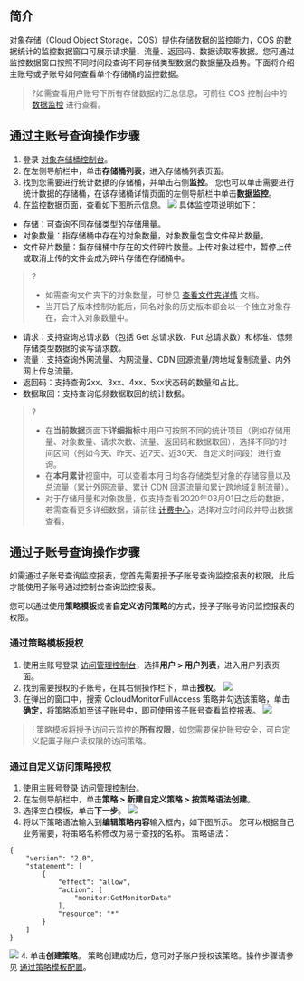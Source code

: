 ## 简介

对象存储（Cloud Object Storage，COS）提供存储数据的监控能力，COS 的数据统计的监控数据窗口可展示请求量、流量、返回码、数据读取等数据。您可通过监控数据窗口按照不同时间段查询不同存储类型数据的数据量及趋势。下面将介绍主账号或子账号如何查看单个存储桶的监控数据。

>?如需查看用户账号下所有存储数据的汇总信息，可前往 COS 控制台中的 [数据监控](https://console.cloud.tencent.com/cos5/monitor/overview) 进行查看。


## 通过主账号查询操作步骤

1. 登录 [对象存储桶控制台](https://console.cloud.tencent.com/cos5)。
2. 在左侧导航栏中，单击**存储桶列表**，进入存储桶列表页面。
3. 找到您需要进行统计数据的存储桶，并单击右侧**监控**。
您也可以单击需要进行统计数据的存储桶，在该存储桶详情页面的左侧导航栏中单击**数据监控**。
4. 在监控数据页面，查看如下图所示信息。
![](https://main.qcloudimg.com/raw/c86cdbd26aab5cf9d49e0181c9b29a0b.png)
具体监控项说明如下：
 - 存储：可查询不同存储类型的存储用量。
 - 对象数量：指存储桶中存在的对象数量，对象数量包含文件碎片数量。
 - 文件碎片数量：指存储桶中存在的文件碎片数量。上传对象过程中，暂停上传或取消上传的文件会成为碎片存储在存储桶中。
>?
>- 如需查询文件夹下的对象数量，可参见 [查看文件夹详情](https://cloud.tencent.com/document/product/436/35185) 文档。
>- 当开启了版本控制功能后，同名对象的历史版本都会以一个独立对象存在，会计入对象数量中。
>
 - 请求：支持查询总请求数（包括 Get 总请求数、Put 总请求数）和标准、低频存储类型数据的读写请求数。
 - 流量：支持查询外网流量、内网流量、CDN 回源流量/跨地域复制流量、内外网上传总流量。
 - 返回码：支持查询2xx、3xx、4xx、5xx状态码的数量和占比。
 - 数据取回：支持查询低频数据取回的统计数据。
>?
>- 在**当前数据**页面下**详细指标**中用户可按照不同的统计项目（例如存储用量、对象数量、请求次数、流量、返回码和数据取回），选择不同的时间区间（例如今天、昨天、近7天、近30天、自定义时间段）进行查询。
>- 在**本月累计**视窗中，可以查看本月日均各存储类型对象的存储容量以及总流量（累计外网流量、累计 CDN 回源流量和累计跨地域复制流量）。
>- 对于存储用量和对象数量，仅支持查看2020年03月01日之后的数据，若需查看更多详细数据，请前往 [计费中心](https://console.cloud.tencent.com/expense/bill/dosageDownload)，选择对应时间段并导出数据查看。
>

## 通过子账号查询操作步骤

如需通过子账号查询监控报表，您首先需要授予子账号查询监控报表的权限，此后才能使用子账号通过控制台查询监控报表。

您可以通过使用**策略模板**或者**自定义访问策略**的方式，授予子账号访问监控报表的权限。


<a id="celie"></a>
### 通过策略模板授权

1. 使用主账号登录 [访问管理控制台](https://console.cloud.tencent.com/cam)，选择**用户 > 用户列表**，进入用户列表页面。
2. 找到需要授权的子账号，在其右侧操作栏下，单击**授权**。
![](https://main.qcloudimg.com/raw/b8469144114572418472d7f55bfbb7cf.jpg)
3. 在弹出的窗口中，搜索 QcloudMonitorFullAccess 策略并勾选该策略，单击**确定**，将策略添加至该子账号中，即可使用该子账号查看监控报表。
![](https://main.qcloudimg.com/raw/bc7d4430e92726a481ab7b2bbc347abf.jpg)
>! 策略模板将授予访问云监控的**所有权限**，如您需要保护账号安全，可自定义配置子账户读权限的访问策略。
>

### 通过自定义访问策略授权

1. 使用主账号登录 [访问管理控制台](https://console.cloud.tencent.com/cam)。
2. 在左侧导航栏中，单击**策略 > 新建自定义策略 > 按策略语法创建**。
3. 选择空白模板，单击**下一步**。
![](https://main.qcloudimg.com/raw/8d69be3560ecd604338769e327889e87.jpg)
4. 将以下策略语法输入到**编辑策略内容**输入框内，如下图所示。
您可以根据自己业务需要，将策略名称修改为易于查找的名称。
策略语法：
```shell
{
    "version": "2.0",
    "statement": [
        {
            "effect": "allow",
            "action": [
                "monitor:GetMonitorData"
            ],
            "resource": "*"
        }
    ]
}
```
![](https://qcloudimg.tencent-cloud.cn/raw/d30a0c88b882d1465769d10c303bb107.png)
4. 单击**创建策略**。
策略创建成功后，您可对子账户授权该策略。操作步骤请参见 [通过策略模板配置](#celie)。
